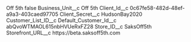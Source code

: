 <?xml version="1.0" encoding="UTF-8"?>
<CustomMetadata xmlns="http://soap.sforce.com/2006/04/metadata" xmlns:xsi="http://www.w3.org/2001/XMLSchema-instance" xmlns:xsd="http://www.w3.org/2001/XMLSchema">
    <label>Off 5th</label>
    <protected>false</protected>
    <values>
        <field>Business_Unit__c</field>
        <value xsi:type="xsd:string">Off 5th</value>
    </values>
    <values>
        <field>Client_Id__c</field>
        <value xsi:type="xsd:string">0c67fe58-482d-48ef-a9a3-403caed97705</value>
    </values>
    <values>
        <field>Client_Secret__c</field>
        <value xsi:type="xsd:string">HudsonBay2020</value>
    </values>
    <values>
        <field>Customer_List_ID__c</field>
        <value xsi:nil="true"/>
    </values>
    <values>
        <field>Default_Customer_Id__c</field>
        <value xsi:type="xsd:string">abQvoWTMAOL615nbHVUeRxFZ28</value>
    </values>
    <values>
        <field>Store_ID__c</field>
        <value xsi:type="xsd:string">SaksOff5th</value>
    </values>
    <values>
        <field>Storefront_URL__c</field>
        <value xsi:type="xsd:string">https://beta.saksoff5th.com</value>
    </values>
</CustomMetadata>
